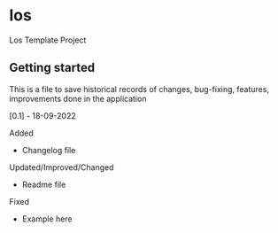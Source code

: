# los
Los Template Project

## Getting started

This is a file to save historical records of changes, bug-fixing, features, improvements done in the application

[0.1] - 18-09-2022

Added
- Changelog file

Updated/Improved/Changed
- Readme file

Fixed
- Example here